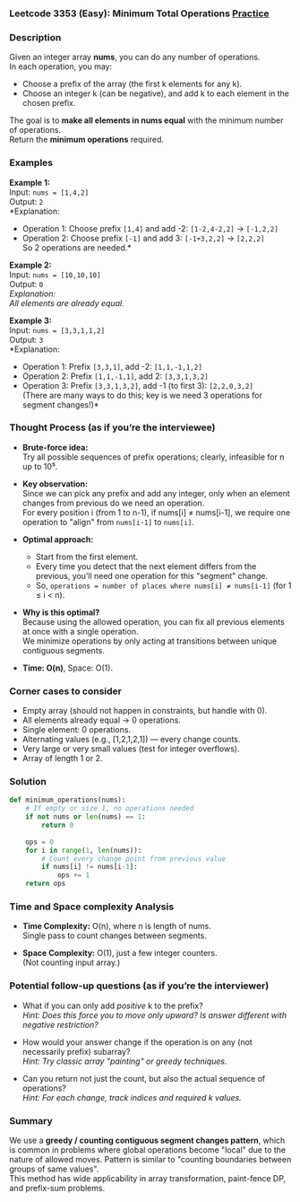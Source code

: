 ### Leetcode 3353 (Easy): Minimum Total Operations [Practice](https://leetcode.com/problems/minimum-total-operations)

### Description  
Given an integer array **nums**, you can do any number of operations.  
In each operation, you may:
- Choose a prefix of the array (the first k elements for any k).
- Choose an integer k (can be negative), and add k to each element in the chosen prefix.

The goal is to **make all elements in nums equal** with the minimum number of operations.  
Return the **minimum operations** required.

### Examples  

**Example 1:**  
Input: `nums = [1,4,2]`  
Output: `2`  
*Explanation:  
- Operation 1: Choose prefix `[1,4]` and add -2: `[1-2,4-2,2]` → `[-1,2,2]`  
- Operation 2: Choose prefix `[-1]` and add 3: `[-1+3,2,2]` → `[2,2,2]`  
So 2 operations are needed.*

**Example 2:**  
Input: `nums = [10,10,10]`  
Output: `0`  
*Explanation:  
All elements are already equal.*

**Example 3:**  
Input: `nums = [3,3,1,1,2]`  
Output: `3`  
*Explanation:  
- Operation 1: Prefix `[3,3,1]`, add -2: `[1,1,-1,1,2]`  
- Operation 2: Prefix `[1,1,-1,1]`, add 2: `[3,3,1,3,2]`  
- Operation 3: Prefix `[3,3,1,3,2]`, add -1 (to first 3): `[2,2,0,3,2]`  
(There are many ways to do this; key is we need 3 operations for segment changes!)*

### Thought Process (as if you’re the interviewee)  

- **Brute-force idea:**  
  Try all possible sequences of prefix operations; clearly, infeasible for n up to 10⁵.

- **Key observation:**  
  Since we can pick any prefix and add any integer, only when an element changes from previous do we need an operation.  
  For every position i (from 1 to n-1), if nums[i] ≠ nums[i-1], we require one operation to "align" from `nums[i-1]` to `nums[i]`.

- **Optimal approach:**  
  - Start from the first element.
  - Every time you detect that the next element differs from the previous, you’ll need one operation for this "segment" change.
  - So, `operations = number of places where nums[i] ≠ nums[i-1]` (for 1 ≤ i < n).

- **Why is this optimal?**  
  Because using the allowed operation, you can fix all previous elements at once with a single operation.  
  We minimize operations by only acting at transitions between unique contiguous segments.

- **Time: O(n)**, Space: O(1).

### Corner cases to consider  
- Empty array (should not happen in constraints, but handle with 0).
- All elements already equal → 0 operations.
- Single element: 0 operations.
- Alternating values (e.g., [1,2,1,2,1]) — every change counts.
- Very large or very small values (test for integer overflows).
- Array of length 1 or 2.

### Solution

```python
def minimum_operations(nums):
    # If empty or size 1, no operations needed
    if not nums or len(nums) == 1:
        return 0
    
    ops = 0
    for i in range(1, len(nums)):
        # Count every change point from previous value
        if nums[i] != nums[i-1]:
            ops += 1
    return ops
```

### Time and Space complexity Analysis  

- **Time Complexity:** O(n), where n is length of nums.  
  Single pass to count changes between segments.

- **Space Complexity:** O(1), just a few integer counters.  
  (Not counting input array.)

### Potential follow-up questions (as if you’re the interviewer)  

- What if you can only add *positive* k to the prefix?  
  *Hint: Does this force you to move only upward? Is answer different with negative restriction?*

- How would your answer change if the operation is on any (not necessarily prefix) subarray?  
  *Hint: Try classic array "painting" or greedy techniques.*

- Can you return not just the count, but also the actual sequence of operations?  
  *Hint: For each change, track indices and required k values.*

### Summary

We use a **greedy / counting contiguous segment changes pattern**, which is common in problems where global operations become "local" due to the nature of allowed moves. Pattern is similar to "counting boundaries between groups of same values".  
This method has wide applicability in array transformation, paint-fence DP, and prefix-sum problems.